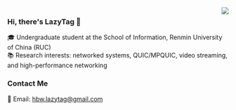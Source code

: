<img align="right" src="https://github-readme-stats.vercel.app/api?username=Lazy-Tag&show_icons=true&icon_color=CE1D2D&text_color=718096&bg_color=ffffff&hide_title=true" />

### Hi, there's LazyTag 👋

🎓 Undergraduate student at the School of Information, Renmin University of China (RUC)  
📚 Research interests: networked systems, QUIC/MPQUIC, video streaming, and high-performance networking

### Contact Me
📮 Email: hbw.lazytag@gmail.com
